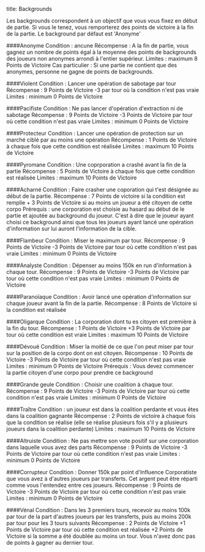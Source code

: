 title: Backgrounds

Les backgrounds correspondent à un objectif que vous vous fixez en début de partie. Si vous le tenez, vous remporterez des points de victoire à la fin de la partie. Le background par défaut est 'Anonyme'

####Anonyme
Condition : ancune
Récompense : A la fin de partie, vous gagnez un nombre de points égal à la moyenne des points de backgrounds des joueurs non anonymes arrondi à l'entier supérieur. 
Limites : maximum 8 Points de Victoire
Cas particulier : Si une partie ne contient que des anonymes, personne ne gagne de points de backgrounds.

####Violent
Condition : Lancer une opération de sabotage par tour
Récompense : 9 Points de Victoire -3 par tour où la condition n'est pas vraie
Limites : minimum 0 Points de Victoire

####Pacifiste
Condition : Ne pas lancer d'opération d'extraction ni de sabotage
Récompense : 9 Points de Victoire -3 Points de Victoire par tour où cette condition n'est pas vraie
Limites : minimum 0 Points de Victoire

####Protecteur
Condition : Lancer une opération de protection sur un marché ciblé par au moins une opération
Récompense : 1 Points de Victoire à chaque fois que cette condition est réalisée
Limites : maximum 10 Points de Victoire

####Pyromane
Condition : Une coprporation a crashé avant la fin de la partie
Récompense : 5 Points de Victoire à chaque fois que cette condition est réalisée
Limites : maximum 10 Points de Victoire

####Acharné
Condition : Faire crasher une coporation qui t'est désignée au début de la partie.
Récompense : 7 Points de victoire si la condition est remplie + 3 Points de Victoire si au moins un joueur a été citoyen de cette corpo
Prérequis : une corporation est choisie au hasard au début de le partie et ajoutée au background du joueur. C'est à dire que le joueur ayant choisi ce background ainsi que tous les joueurs ayant lancé une opération d'information sur lui auront l'information de la cible.

####Flambeur
Condition : Miser le maximum par tour.
Récompense : 9 Points de Victoire -3 Points de Victoire par tour où cette condition n'est pas vraie
Limites : minimum 0 Points de Victoire

####Analyste
Condition : Dépenser au moins 150k en run d'information à chaque tour.
Récompense : 9 Points de Victoire -3 Points de Victoire par tour où cette condition n'est pas vraie
Limites : minimum 0 Points de Victoire

####Paranoïaque
Condition : Avoir lancé une opération d'information sur chaque joueur avant la fin de la partie.
Récompense : 8 Points de Victoire si la condition est réalisée

####Oligarque
Condition : La corporation dont tu es citoyen est première à la fin du tour.
Récompense : 1 Points de Victoire +3 Points de Victoire par tour où cette condition est vraie
Limites : maximum 10 Points de Victoire

####Dévoué
Condition : Miser la moitié de ce que l'on peut miser par tour sur la position de la corpo dont on est citoyen.
Récompense : 10 Points de Victoire -3 Points de Victoire par tour où cette condition n'est pas vraie
Limites : minimum 0 Points de Victoire
Prérequis : Vous devez commencer la partie citoyen d'une corpo pour prendre ce background

####Grande geule
Condition : Choisir une coalition à chaque tour.
Récompense : 9 Points de Victoire -3 Points de Victoire par tour où cette condition n'est pas vraie
Limites : minimum 0 Points de Victoire

####Traître
Condition : un joueur est dans la coalition perdante et vous êtes dans la coalition gagnante
Récompense : 2 Points de victoire à chaque fois que la condition se réalise (elle se réalise plusieurs fois s'il y a plusieurs joueurs dans la coalition perdante)
Limites : maximum 10 Points de Victoire

####Altruiste
Condition : Ne pas mettre son vote positif sur une corporation dans laquelle vous avez des parts
Récompense : 9 Points de Victoire -3 Points de Victoire par tour où cette condition n'est pas vraie
Limites : minimum 0 Points de Victoire

####Corrupteur
Condition : Donner 150k par point d'Influence Corporatiste que vous avez à d'autres joueurs par transferts. Cet argent peut être réparti comme vous l'entendez entre ces joueurs.
Récompense : 9 Points de Victoire -3 Points de Victoire par tour où cette condition n'est pas vraie
Limites : minimum 0 Points de Victoire

####Vénal
Condition : Dans les 3 premiers tours, recevoir au moins 100k par tour de la part d'autres joueurs par les transferts, puis au moins 200k par tour pour les 3 tours suivants
Récompense : 2 Points de Victoire +1 Points de Victoire par tour où cette condition est réalisée +2 Points de Victoire si la somme a été doublée au moins un tour. Vous n'avez donc pas de points à gagner au dernier tour.